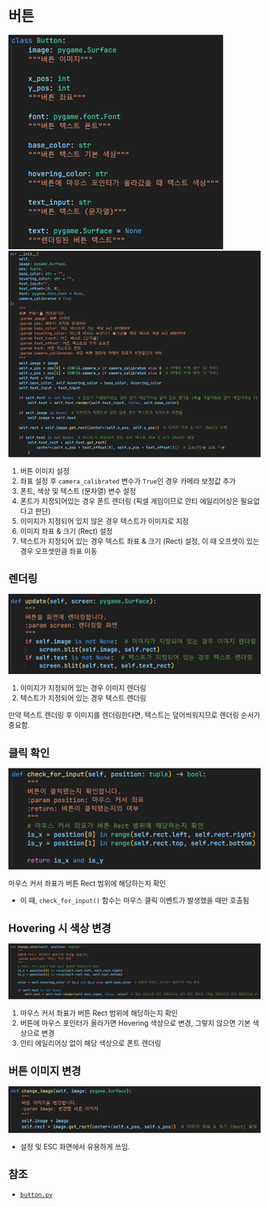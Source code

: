 # 버튼
![1](../images/button_1.png)
![2](../images/button_2.png)

1. 버튼 이미지 설정
2. 좌표 설정 후 `camera_calibrated` 변수가 `True`인 경우 카메라 보정값 추가
3. 폰트, 색상 및 텍스트 (문자열) 변수 설정
4. 폰트가 지정되어있는 경우 폰트 렌더링 (픽셀 게임이므로 안티 에일리어싱은 필요없다고 판단)
5. 이미지가 지정되어 있지 않은 경우 텍스트가 이미지로 지정
6. 이미지 좌표 & 크기 (Rect) 설정
7. 텍스트가 지정되어 있는 경우 텍스트 좌표 & 크기 (Rect) 설정, 이 때 오프셋이 있는 경우 오프셋만큼 좌표 이동

## 렌더링
![3](../images/button_3.png)

1. 이미지가 지정되어 있는 경우 이미지 렌더링
2. 텍스트가 지정되어 있는 경우 텍스트 렌더링

만약 텍스트 렌더링 후 이미지를 렌더링한다면,
텍스트는 덮어씌워지므로 렌더링 순서가 중요함.

## 클릭 확인
![4](../images/button_4.png)

마우스 커서 좌표가 버튼 Rect 범위에 해당하는지 확인

- 이 때, `check_for_input()` 함수는 마우스 클릭 이벤트가 발생했을 때만 호출됨

## Hovering 시 색상 변경
![5](../images/button_5.png)

1. 마우스 커서 좌표가 버튼 Rect 범위에 해당하는지 확인
2. 버튼에 마우스 포인터가 올라가면 Hovering 색상으로 변경, 그렇지 않으면 기본 색상으로 변경
3. 안티 에일리어싱 없이 해당 색상으로 폰트 렌더링

## 버튼 이미지 변경
![6](../images/button_6.png)

- 설정 및 ESC 화면에서 유용하게 쓰임.

## 참조
- [`button.py`](../../components/button.py)